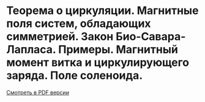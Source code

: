 # Теорема о циркуляции. Магнитные поля систем, обладающих симметрией. Закон Био-Савара-Лапласа. Примеры. Магнитный момент витка и циркулирующего заряда. Поле соленоида.

[Смотреть в PDF версии](Билет%2016.pdf)